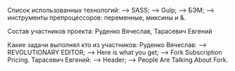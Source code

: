 Список использованных технологий:
--> SASS;
--> Gulp;
--> БЭМ;
--> инструменты препроцессоров: переменные, миксины и &.

Состав участников проекта: Руденко Вячеслав, Тарасевич Евгений

Какие задачи выполнял кто из участников:
Руденко Вячеслав:
--> REVOLUTIONARY EDITOR;
--> Here is what you get;
--> Fork Subscription Pricing.
Тарасевич Евгений:
--> Header;
--> People Are Talking About Fork.
